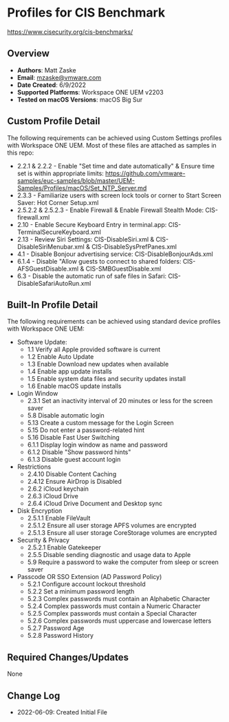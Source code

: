 # Profiles for CIS Benchmark 
https://www.cisecurity.org/cis-benchmarks/

## Overview

- **Authors**: Matt Zaske
- **Email**: mzaske@vmware.com
- **Date Created**: 6/9/2022
- **Supported Platforms**: Workspace ONE UEM v2203
- **Tested on macOS Versions**: macOS Big Sur

## Custom Profile Detail

The following requirements can be achieved using Custom Settings profiles with Workspace ONE UEM. Most of these files are attached as samples in this repo:

- 2.2.1 & 2.2.2 - Enable "Set time and date automatically" & Ensure time set is within appropriate limits: https://github.com/vmware-samples/euc-samples/blob/master/UEM-Samples/Profiles/macOS/Set_NTP_Server.md
- 2.3.3 - Familiarize users with screen lock tools or corner to Start Screen Saver: Hot Corner Setup.xml
- 2.5.2.2 & 2.5.2.3 - Enable Firewall & Enable Firewall Stealth Mode: CIS-firewall.xml
- 2.10 - Enable Secure Keyboard Entry in terminal.app: CIS-TerminalSecureKeyboard.xml
- 2.13 - Review Siri Settings: CIS-DisableSiri.xml & CIS-DisableSiriMenubar.xml & CIS-DisableSysPrefPanes.xml
- 4.1 - Disable Bonjour advertising service: CIS-DisableBonjourAds.xml
- 6.1.4 - Disable "Allow guests to connect to shared folders: CIS-AFSGuestDisable.xml & CIS-SMBGuestDisable.xml
- 6.3 - Disable the automatic run of safe files in Safari: CIS-DisableSafariAutoRun.xml

## Built-In Profile Detail

The following requirements can be achieved using standard device profiles with Workspace ONE UEM:

- Software Update:
  - 1.1 Verify all Apple provided software is current
  - 1.2 Enable Auto Update
  - 1.3 Enable Download new updates when available
  - 1.4 Enable app update installs
  - 1.5 Enable system data files and security updates install
  - 1.6 Enable macOS update installs
- Login Window
  - 2.3.1 Set an inactivity interval of 20 minutes or less for the screen saver 
  - 5.8 Disable automatic login
  - 5.13 Create a custom message for the Login Screen
  - 5.15 Do not enter a password-related hint
  - 5.16 Disable Fast User Switching
  - 6.1.1 Display login window as name and password
  - 6.1.2 Disable "Show password hints"
  - 6.1.3 Disable guest account login
- Restrictions
  - 2.4.10 Disable Content Caching
  - 2.4.12 Ensure AirDrop is Disabled
  - 2.6.2 iCloud keychain
  - 2.6.3 iCloud Drive
  - 2.6.4 iCloud Drive Document and Desktop sync
- Disk Encryption
  - 2.5.1.1 Enable FileVault
  - 2.5.1.2 Ensure all user storage APFS volumes are encrypted
  - 2.5.1.3 Ensure all user storage CoreStorage volumes are encrypted
- Security & Privacy
  - 2.5.2.1 Enable Gatekeeper
  - 2.5.5 Disable sending diagnostic and usage data to Apple
  - 5.9 Require a password to wake the computer from sleep or screen saver
- Passcode OR SSO Extension (AD Password Policy)
  - 5.2.1 Configure account lockout threshold
  - 5.2.2 Set a minimum password length
  - 5.2.3 Complex passwords must contain an Alphabetic Character
  - 5.2.4 Complex passwords must contain a Numeric Character
  - 5.2.5 Complex passwords must contain a Special Character
  - 5.2.6 Complex passwords must uppercase and lowercase letters
  - 5.2.7 Password Age
  - 5.2.8 Password History

## Required Changes/Updates

None

## Change Log

- 2022-06-09: Created Initial File
